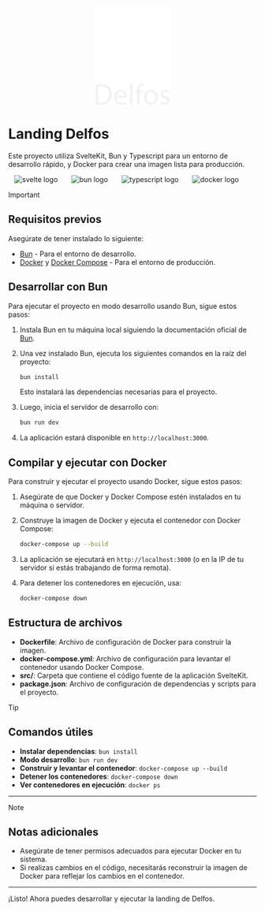 <p align="center">
    <img src="https://raw.githubusercontent.com/Delfos-UN/delfos-front/master/delfos-imagotipo.svg?sanitize=true"
        height="200">
</p>

# Landing Delfos

Este proyecto utiliza SvelteKit, Bun y Typescript para un entorno de desarrollo rápido, y Docker para crear una imagen lista para producción.

<div align="center">
  <img src="https://cdn.jsdelivr.net/gh/devicons/devicon@latest/icons/svelte/svelte-original.svg" height="60" alt="svelte logo"  />
  <img width="20" />
  <img src="https://cdn.jsdelivr.net/gh/devicons/devicon@latest/icons/bun/bun-original.svg" height="60" alt="bun logo"  />
  <img width="20" />
  <img src="https://cdn.jsdelivr.net/gh/devicons/devicon/icons/typescript/typescript-plain.svg" height="60" alt="typescript logo"  />
  <img width="20" />
  <img src="https://cdn.jsdelivr.net/gh/devicons/devicon@latest/icons/docker/docker-original.svg" height="60" alt="docker logo"  />
  <img width="20" />
</div>

> [!IMPORTANT]  
>
> ## Requisitos previos
>
> Asegúrate de tener instalado lo siguiente:
>
> - [Bun](https://bun.sh) - Para el entorno de desarrollo.
> - [Docker](https://docs.docker.com/get-docker/) y [Docker Compose](https://docs.docker.com/compose/install/) - Para el entorno de producción.

## Desarrollar con Bun

Para ejecutar el proyecto en modo desarrollo usando Bun, sigue estos pasos:

1. Instala Bun en tu máquina local siguiendo la documentación oficial de [Bun](https://bun.sh).

2. Una vez instalado Bun, ejecuta los siguientes comandos en la raíz del proyecto:

    ```bash
    bun install
    ```

    Esto instalará las dependencias necesarias para el proyecto.

3. Luego, inicia el servidor de desarrollo con:

    ```bash
    bun run dev
    ```

4. La aplicación estará disponible en `http://localhost:3000`.

## Compilar y ejecutar con Docker

Para construir y ejecutar el proyecto usando Docker, sigue estos pasos:

1. Asegúrate de que Docker y Docker Compose estén instalados en tu máquina o servidor.

2. Construye la imagen de Docker y ejecuta el contenedor con Docker Compose:

    ```bash
    docker-compose up --build
    ```

3. La aplicación se ejecutará en `http://localhost:3000` (o en la IP de tu servidor si estás trabajando de forma remota).

4. Para detener los contenedores en ejecución, usa:

    ```bash
    docker-compose down
    ```

## Estructura de archivos

- **Dockerfile**: Archivo de configuración de Docker para construir la imagen.
- **docker-compose.yml**: Archivo de configuración para levantar el contenedor usando Docker Compose.
- **src/**: Carpeta que contiene el código fuente de la aplicación SvelteKit.
- **package.json**: Archivo de configuración de dependencias y scripts para el proyecto.

> [!TIP]
>
> ## Comandos útiles
>
> - **Instalar dependencias**: `bun install`
> - **Modo desarrollo**: `bun run dev`
> - **Construir y levantar el contenedor**: `docker-compose up --build`
> - **Detener los contenedores**: `docker-compose down`
> - **Ver contenedores en ejecución**: `docker ps`

---

> [!NOTE]
>
> ## Notas adicionales
>
> - Asegúrate de tener permisos adecuados para ejecutar Docker en tu sistema.
> - Si realizas cambios en el código, necesitarás reconstruir la imagen de Docker para reflejar los cambios en el contenedor.

---

¡Listo! Ahora puedes desarrollar y ejecutar la landing de Delfos.
